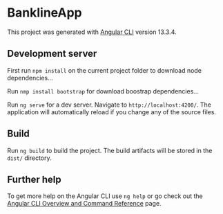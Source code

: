 # BanklineApp

This project was generated with [Angular CLI](https://github.com/angular/angular-cli) version 13.3.4.

## Development server
First run `npm install` on the current project folder to download node dependencies...

Run `nmp install bootstrap` for download boostrap dependencies... 

Run `ng serve` for a dev server. Navigate to `http://localhost:4200/`. The application will automatically reload if you change any of the source files.

## Build

Run `ng build` to build the project. The build artifacts will be stored in the `dist/` directory.

## Further help

To get more help on the Angular CLI use `ng help` or go check out the [Angular CLI Overview and Command Reference](https://angular.io/cli) page.
